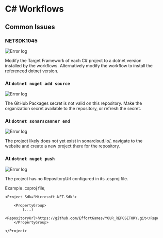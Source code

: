 # C# Workflows

## Common Issues

### NETSDK1045

![Error log](https://i.imgur.com/71ls9dt.png)

Modify the Target Framework of each C# project to a dotnet version installed by the workflows.
Alternatively modify the workflow to install the referenced dotnet version.

### At `dotnet nuget add source`

![Error log](https://i.imgur.com/AHFpi0S.png)

The GitHub Packages secret is not valid on this repository. Make the organization secret available to the repository, or refresh the secret.

### At `dotnet sonarscanner end`

![Error log](https://i.imgur.com/6JH3pTy.png)

The project likely does not yet exist in sonarcloud.io/, navigate to the website and create a new project there for the repository.

### At `dotnet nuget push`

![Error log](https://i.imgur.com/gL1z6VN.png)

The project has no RepositoryUrl configured in its .csproj file.

Example .csproj file;

```
<Project Sdk="Microsoft.NET.Sdk">

    <PropertyGroup>
        (...)
        <RepositoryUrl>https://github.com/EffortGames/YOUR_REPOSITORY.git</RepositoryUrl>
    </PropertyGroup>

</Project>
```
